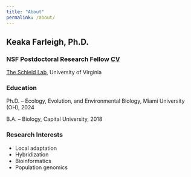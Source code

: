 ```yaml
---
title: "About"
permalink: /about/
---
```

## Keaka Farleigh, Ph.D. 
### NSF Postdoctoral Research Fellow [CV](https://kfarleigh.github.io/CV/KFarleigh_CV_8-5-2024.pdf)
[The Schield Lab](https://schieldlab.org/), University of Virginia

### Education
Ph.D. – Ecology, Evolution, and Environmental Biology, Miami University (OH), 2024 

B.A. – Biology, Capital University, 2018  

### Research Interests
- Local adaptation
- Hybridization 
- Bioinformatics
- Population genomics
